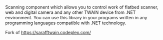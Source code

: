 Scanning component which allows you to control work of flatbed scanner, 
web and digital camera and any other TWAIN device from .NET environment. 
You can use this library in your programs written in any programming languages compatible with .NET technology.


Fork of https://sarafftwain.codeplex.com/